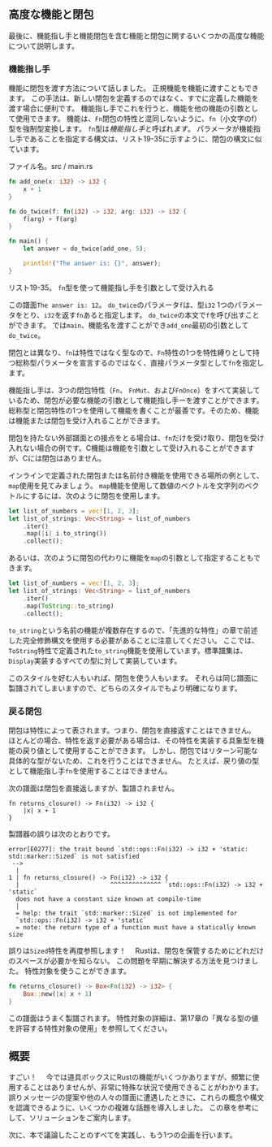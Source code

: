 ## 高度な機能と閉包

最後に、機能指し手と機能閉包を含む機能と閉包に関するいくつかの高度な機能について説明します。

### 機能指し手

機能に閉包を渡す方法について話しました。
正規機能を機能に渡すこともできます。
この手法は、新しい閉包を定義するのではなく、すでに定義した機能を渡す場合に便利です。
機能指し手でこれを行うと、機能を他の機能の引数として使用できます。
機能は、`Fn`閉包の特性と混同しないように、`fn`（小文字のf）型を強制型変換します。
`fn`型は*機能指し手*と呼ばれ*ます*。
パラメータが機能指し手であることを指定する構文は、リスト19-35に示すように、閉包の構文に似ています。

<span class="filename">ファイル名。src / main.rs</span>

```rust
fn add_one(x: i32) -> i32 {
    x + 1
}

fn do_twice(f: fn(i32) -> i32, arg: i32) -> i32 {
    f(arg) + f(arg)
}

fn main() {
    let answer = do_twice(add_one, 5);

    println!("The answer is: {}", answer);
}
```

<span class="caption">リスト19-35。 <code>fn</code>型を使って機能指し手を引数として受け入れる</span>

この譜面`The answer is: 12`。
`do_twice`のパラメータ`f`は、型`i32` 1つのパラメータをとり、`i32`を返す`fn`あると指定します。
`do_twice`の本文で`f`を呼び出すことができます。
では`main`、機能名を渡すことができ`add_one`最初の引数として`do_twice`。

閉包とは異なり、`fn`は特性ではなく型なので、`Fn`特性の1つを特性縛りとして持つ総称型パラメータを宣言するのではなく、直接パラメータ型として`fn`を指定します。

機能指し手は、3つの閉包特性（`Fn`、 `FnMut`、および`FnOnce`）をすべて実装しているため、閉包が必要な機能の引数として機能指し手ーを渡すことができます。
総称型と閉包特性の1つを使用して機能を書くことが最善です。そのため、機能は機能または閉包を受け入れることができます。

閉包を持たない外部譜面との接点をとる場合は、`fn`だけを受け取り、閉包を受け入れない場合の例です。C機能は機能を引数として受け入れることができますが、Cには閉包はありません。

インラインで定義された閉包または名前付き機能を使用できる場所の例として、`map`使用を見てみましょう。
`map`機能を使用して数値のベクトルを文字列のベクトルにするには、次のように閉包を使用します。

```rust
let list_of_numbers = vec![1, 2, 3];
let list_of_strings: Vec<String> = list_of_numbers
    .iter()
    .map(|i| i.to_string())
    .collect();
```

あるいは、次のように閉包の代わりに機能を`map`の引数として指定することもできます。

```rust
let list_of_numbers = vec![1, 2, 3];
let list_of_strings: Vec<String> = list_of_numbers
    .iter()
    .map(ToString::to_string)
    .collect();
```

`to_string`という名前の機能が複数存在するので、「先進的な特性」の章で前述した完全修飾構文を使用する必要があることに注意してください。
ここでは、`ToString`特性で定義された`to_string`機能を使用しています。標準譜集は、`Display`実装するすべての型に対して実装しています。

このスタイルを好む人もいれば、閉包を使う人もいます。
それらは同じ譜面に製譜されてしまいますので、どちらのスタイルでもより明確になります。

### 戻る閉包

閉包は特性によって表されます。つまり、閉包を直接返すことはできません。
ほとんどの場合、特性を返す必要がある場合は、その特性を実装する具象型を機能の戻り値として使用することができます。
しかし、閉包ではリターン可能な具体的な型がないため、これを行うことはできません。
たとえば、戻り値の型として機能指し手`fn`を使用することはできません。

次の譜面は閉包を直接返しますが、製譜されません。

```rust,ignore
fn returns_closure() -> Fn(i32) -> i32 {
    |x| x + 1
}
```

製譜器の誤りは次のとおりです。

```text
error[E0277]: the trait bound `std::ops::Fn(i32) -> i32 + 'static:
std::marker::Sized` is not satisfied
 -->
  |
1 | fn returns_closure() -> Fn(i32) -> i32 {
  |                         ^^^^^^^^^^^^^^ `std::ops::Fn(i32) -> i32 + 'static`
  does not have a constant size known at compile-time
  |
  = help: the trait `std::marker::Sized` is not implemented for
  `std::ops::Fn(i32) -> i32 + 'static`
  = note: the return type of a function must have a statically known size
```

誤りは`Sized`特性を再度参照します！　
Rustは、閉包を保管するためにどれだけのスペースが必要かを知らない。
この問題を早期に解決する方法を見つけました。
特性対象を使うことができます。

```rust
fn returns_closure() -> Box<Fn(i32) -> i32> {
    Box::new(|x| x + 1)
}
```

この譜面はうまく製譜されます。
特性対象の詳細は、第17章の「異なる型の値を許容する特性対象の使用」を参照してください。

## 概要

すごい！　
今では道具ボックスにRustの機能がいくつかありますが、頻繁に使用することはありませんが、非常に特殊な状況で使用できることがわかります。
誤りメッセージの提案や他の人々の譜面に遭遇したときに、これらの概念や構文を認識できるように、いくつかの複雑な話題を導入しました。
この章を参考にして、ソリューションをご案内します。

次に、本で議論したことのすべてを実践し、もう1つの企画を行います。
